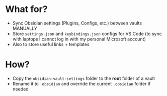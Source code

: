 # What for?

- Sync Obsidian settings (Plugins, Configs, etc.) between vaults MANUALLY
- Store `settings.json` and `keybindings.json` configs for VS Code (to sync with laptops I cannot log in with my personal Microsoft account)
- Also to store useful links + templates

# How?

- Copy the `obsidian-vault-settings` folder to the **root** folder of a vault
- Rename it to `.obsidian` and override the current `.obsidian` folder if needed
